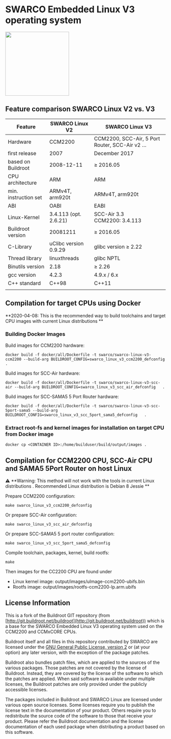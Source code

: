 SWARCO Embedded Linux V3 operating system
=========================================

<img src="https://www.swarco.com/sites/default/files/public/product/2018-11/primos_scc_frei.png" width="200" title="SWARCO CCM2200 CPU" alt="">


## Feature comparison SWARCO Linux V2 vs. V3

| Feature              | SWARCO Linux V2       | SWARCO Linux V3                     |
|----------------------|-----------------------|-------------------------------------|
| Hardware             | CCM2200               | CCM2200, SCC-Air, 5 Port Router, SCC-Air v2 &#8230; |
| first release        | 2007                  | December 2017                       |
| based on Buildroot   | 2008-12-11            | &ge; 2016.05                        |
| CPU architecture     | ARM                   | ARM                                 |
| min. instruction set | ARMv4T, arm920t       | ARMv4T, arm920t                     |
| ABI                  | OABI                  | EABI                                |
| Linux-Kernel         | 3.4.113 (opt. 2.6.21) | SCC-Air 3.3 <br> CCM2200: 3.4.113 |
| Buildroot version    | 20081211              | &ge; 2016.05                        |
| C-Library            | uClibc version 0.9.29 | glibc version &ge; 2.22             |
| Thread library       | linuxthreads          | glibc NPTL                          |
| Binutils version     | 2.18                  | &ge; 2.26                           |
| gcc version          | 4.2.3                 | 4.9.x / 6.x                         |
| C++ standard         | C++98                 | C++11                               |
|                      |                       |                                     |

## Compilation for target CPUs using Docker

**2020-04-08: This is the recommended way to build toolchains and target CPU images with current Linux distributions **


### Building Docker Images

Build images for CCM2200 hardware:

    docker build -f docker/all/Dockerfile -t swarco/swarco-linux-v3-ccm2200 --build-arg BUILDROOT_CONFIG=swarco_linux_v3_ccm2200_defconfig   .

Build images for SCC-Air hardware:

    docker build -f docker/all/Dockerfile -t swarco/swarco-linux-v3-scc-air --build-arg BUILDROOT_CONFIG=swarco_linux_v3_scc_air_defconfig   .

Build images for SCC-SAMA5 5 Port Router hardware:

    docker build -f docker/all/Dockerfile -t swarco/swarco-linux-v3-scc-5port-sama5 --build-arg BUILDROOT_CONFIG=swarco_linux_v3_scc_5port_sama5_defconfig   .

### Extract root-fs and kernel images for installation on target CPU from Docker image

    docker cp <CONTAINER ID>:/home/builduser/build/output/images .


## Compilation for CCM2200 CPU, SCC-Air CPU and SAMA5 5Port Router on host Linux

:warning: **Warning: This method will not work with the tools in current Linux distributions .
Recommended Linux distribution is Debian 8 Jessie **


Prepare CCM2200 configuration:

    make swarco_linux_v3_ccm2200_defconfig
    
Or prepare SCC-Air configuration:

    make swarco_linux_v3_scc_air_defconfig
    
Or prepare SCC-SAMA5 5 port router configuration:

    make swarco_linux_v3_scc_5port_sama5_defconfig

Compile toolchain, packages, kernel, build rootfs:

    make
    
Then images for the CC2200 CPU are found under 

- Linux kernel image: output/images/uImage-ccm2200-ubifs.bin
- Rootfs image: output/images/rootfs-ccm2200-lp.arm.ubifs

## License Information 

This is a fork of the Buildroot GIT repository (from
[http://git.buildroot.net/buildroot](http://git.buildroot.net/buildroot)) which is a base for the SWARCO
Embedded Linux V3 operating system used on the CCM2200 and CCMxCORE
CPUs.

Buildroot itself and all files in this repository contributed by
SWARCO are licensed under the
[GNU General Public License, version 2](http://www.gnu.org/licenses/old-licenses/gpl-2.0.html)
or (at your option) any later version, with the exception of the
package patches.

Buildroot also bundles patch files, which are applied to the sources
of the various packages. Those patches are not covered by the license
of Buildroot. Instead, they are covered by the license of the software
to which the patches are applied. When said software is available
under multiple licenses, the Buildroot patches are only provided under
the publicly accessible licenses.

The packages included in Buildroot and SWARCO Linux are licensed under
various open source licenses.  Some licenses require you to publish
the license text in the documentation of your product. Others require
you to redistribute the source code of the software to those that
receive your product. Please refer the Buildroot documentation and the
license documentation of each used package when distributing a product
based on this software.


